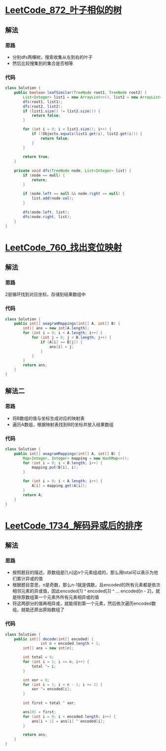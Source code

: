 # [LeetCode_872_叶子相似的树](https://leetcode-cn.com/problems/leaf-similar-trees/)
## 解法
### 思路
- 分别dfs两棵树，搜索收集从左到右的叶子
- 然后比较搜集到的集合是否相等
### 代码
```java
class Solution {
    public boolean leafSimilar(TreeNode root1, TreeNode root2) {
        List<Integer> list1 = new ArrayList<>(), list2 = new ArrayList<>();
        dfs(root1, list1);
        dfs(root2, list2);
        if (list1.size() != list2.size()) {
            return false;
        }

        for (int i = 0; i < list1.size(); i++) {
            if (!Objects.equals(list1.get(i), list2.get(i))) {
                return false;
            }
        }
        
        return true;
    }
    
    private void dfs(TreeNode node, List<Integer> list) {
        if (node == null) {
            return;
        }
        
        if (node.left == null && node.right == null) {
            list.add(node.val);
        }
        
        dfs(node.left, list);
        dfs(node.right, list);
    }
}
```
# [LeetCode_760_找出变位映射](https://leetcode-cn.com/problems/find-anagram-mappings/)
## 解法
### 思路
2层循环找到对应坐标，存储到结果数组中
### 代码
```java
class Solution {
    public int[] anagramMappings(int[] A, int[] B) {
        int[] ans = new int[A.length];
        for (int i = 0; i < A.length; i++) {
            for (int j = 0; j < B.length; j++) {
                if (A[i] == B[j]) {
                    ans[i] = j;
                }
            }
        }
        return ans;
    }
}
```
## 解法二
### 思路
- 将B数组的值与坐标生成对应的映射表
- 遍历A数组，根据映射表找到B的坐标并放入结果数组
### 代码
```java
class Solution {
    public int[] anagramMappings(int[] A, int[] B) {
        Map<Integer, Integer> mapping = new HashMap<>();
        for (int i = 0; i < B.length; i++) {
            mapping.put(B[i], i);
        }

        for (int i = 0; i < A.length; i++) {
            A[i] = mapping.get(A[i]);
        }
        return A;
    }
}
```
# [LeetCode_1734_解码异或后的排序](https://leetcode-cn.com/problemset/all/)
## 解法
### 思路
- 按照题目的描述，原数组是[1,n]这n个元素组成的，那么用total可以表示为他们累计异或的值
- 根据题目意思，n是奇数，那么n-1就是偶数，且encoded的所有元素都是依次相邻元素的异或值，因此encoded[1] ^ encoded[3] ^ ... encoded[n - 2]，就是除原数组第一个元素外所有元素相异或的值
- 将这两部分的值再相异或，就能得到第一个元素，然后依次遍历encoded数组，就能还原出原始数组了  
### 代码
```java
class Solution {
    public int[] decode(int[] encoded) {
                int n = encoded.length + 1;
        int[] ans = new int[n];

        int total = 0;
        for (int i = 1; i <= n; i++) {
            total ^= i;
        }

        int xor = 0;
        for (int i = 1; i < n - 1; i += 2) {
            xor ^= encoded[i];
        }
        
        int first = total ^ xor;

        ans[0] = first;
        for (int i = 0; i < encoded.length; i++) {
            ans[i + 1] = ans[i] ^ encoded[i];
        }

        return ans;
    }
}
```